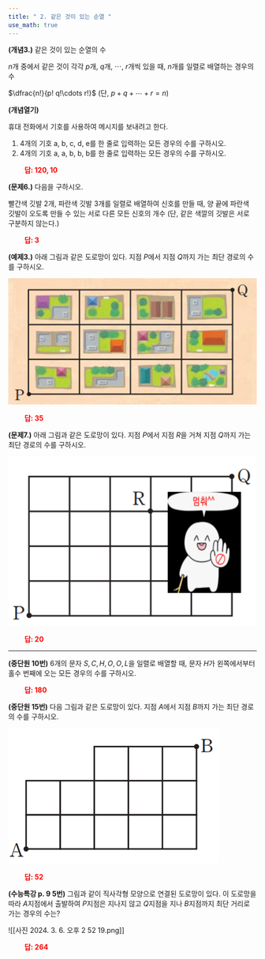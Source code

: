 ```yaml
---
title: " 2. 같은 것이 있는 순열 "
use_math: true
---
```



**(개념3.)** 같은 것이 있는 순열의 수

$n$개 중에서 같은 것이 각각 $p$개, $q$개, $\cdots$, $r$개씩 있을 때, $n$개를 일렬로 배열하는 경우의 수

$\dfrac{n!}{p! q!\cdots r!}$ (단, $p+q+\cdots+r=n$)



**(개념열기)**

휴대 전화에서 기호를 사용하여 메시지를 보내려고 한다.

1. 4개의 기호 a, b, c, d, e를 한 줄로 입력하는 모든 경우의 수를 구하시오.
2. 4개의 기호 a, a, b, b, b를 한 줄로 입력하는 모든 경우의 수를 구하시오.

**<span style="color: red;">$\qquad$답: $120, 10$</span>**

**(문제6.)** 다음을 구하시오.

빨간색 깃발 2개, 파란색 깃발 3개를 일렬로 배열하여 신호를 만들 때, 양 끝에 파란색 깃발이 오도록 만들 수 있는 서로 다른 모든 신호의 개수 (단, 같은 색깔의 깃발은 서로 구분하지 않는다.)

**<span style="color: red;">$\qquad$답: $3$</span>**


**(예제3.)** 아래 그림과 같은 도로망이 있다. 지점 $P$에서 지점 $Q$까지 가는 최단 경로의 수를 구하시오.

<img src="/assets/Pasted image 20240306144524.png"/>

**<span style="color: red;">$\qquad$답: $35$</span>**

**(문제7.)** 아래 그림과 같은 도로망이 있다. 지점 $P$에서 지점 $R$을 거쳐 지점 $Q$까지 가는 최단 경로의 수를 구하시오.

<img src="/assets/screenshot001.png"/>

**<span style="color: red;">$\qquad$답: $20$</span>**

***

**(중단원 10번)** 6개의 문자 $S, C, H, O, O, L$을 일렬로 배열할 때, 문자 $H$가 왼쪽에서부터 홀수 번째에 오는 모든 경우의 수를 구하시오.

**<span style="color: red;">$\qquad$답: $180$</span>**

**(중단원 15번)** 다음 그림과 같은 도로망이 있다. 지점 $A$에서 지점 $B$까지 가는 최단 경로의 수를 구하시오.

<img src="/assets/Pasted image 20240306144918.png"/>

**<span style="color: red;">$\qquad$답: $52$</span>**

**(수능특강 p. 9 5번)** 그림과 같이 직사각형 모양으로 연결된 도로망이 있다. 이 도로망을 따라 $A$지점에서 출발하여 $P$지점은 지나지 않고 $Q$지점을 지나 $B$지점까지 최단 거리로 가는 경우의 수는?

![[사진 2024. 3. 6. 오후 2 52 19.png]]

**<span style="color: red;">$\qquad$답: $264$</span>**